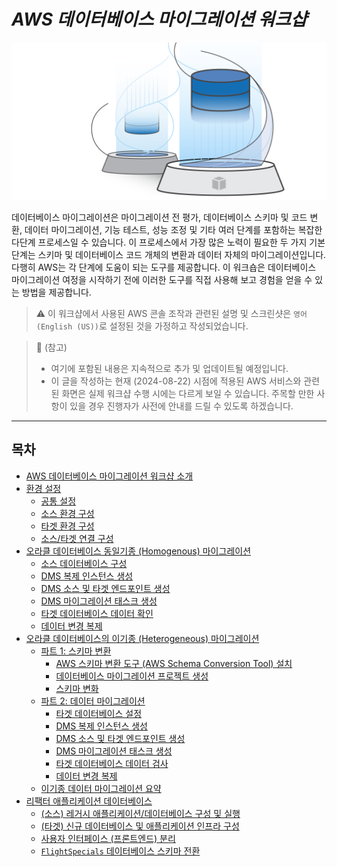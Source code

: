 # ***AWS 데이터베이스 마이그레이션 워크샵***

![DMS Logo](../images/workshop-logo.png "AWS 데이터베이스 마이그레이션 워크샵")

데이터베이스 마이그레이션은 마이그레이션 전 평가, 데이터베이스 스키마 및 코드 변환, 데이터 마이그레이션, 기능 테스트, 성능 조정 및 기타 여러 단계를 포함하는 복잡한 다단계 프로세스일 수 있습니다. 이 프로세스에서 가장 많은 노력이 필요한 두 가지 기본 단계는 스키마 및 데이터베이스 코드 개체의 변환과 데이터 자체의 마이그레이션입니다. 다행히 AWS는 각 단계에 도움이 되는 도구를 제공합니다. 이 워크숍은 데이터베이스 마이그레이션 여정을 시작하기 전에 이러한 도구를 직접 사용해 보고 경험을 얻을 수 있는 방법을 제공합니다.

> ⚠️ 이 워크샵에서 사용된 AWS 콘솔 조작과 관련된 설명 및 스크린샷은 ```영어 (English (US))```로 설정된 것을 가정하고 작성되었습니다.

> 📕 (참고)<br>
> - 여기에 포함된 내용은 지속적으로 추가 및 업데이트될 예정입니다.
> - 이 글을 작성하는 현재 (2024-08-22) 시점에 적용된 AWS 서비스와 관련된 화면은 실제 워크샵 수행 시에는 다르게 보일 수 있습니다. 주목할 만한 사항이 있을 경우 진행자가 사전에 안내를 드릴 수 있도록 하겠습니다.

---

## 목차

* [AWS 데이터베이스 마이그레이션 워크샵 소개](README.md)
* [환경 설정](setup-environment/Setup-Environment-README.md)
  * [공통 설정](setup-environment/Setup-Common-Configuration.md)
  * [소스 환경 구성](setup-environment/Setup-Source-Environment.md)
  * [타겟 환경 구성](setup-environment/Setup-Target-Environment.md)
  * [소스/타겟 연결 구성](setup-environment/Setup-Source-Target-Connectivity.md)
* [오라클 데이터베이스 동일기종 (Homogenous) 마이그레이션](migrate-oracle-to-oracle/Migrate-Oracle-to-Oracle-README.md)
  * [소스 데이터베이스 구성](migrate-oracle-to-oracle/Configure-Source-Database.md)
  * [DMS 복제 인스턴스 생성](migrate-oracle-to-oracle/Create-DMS-Replication-Instance.md)
  * [DMS 소스 및 타겟 엔드포인트 생성](migrate-oracle-to-oracle/Create-DMS-Source-and-Target-Endpoints.md)
  * [DMS 마이그레이션 태스크 생성](migrate-oracle-to-oracle/Create-DMS-Migration-Task.md)
  * [타겟 데이터베이스 데이터 확인](migrate-oracle-to-oracle/Inspect-Target-Database-Data.md)
  * [데이터 변경 복제](migrate-oracle-to-oracle/Replicate-Data-Changes.md)
* [오라클 데이터베이스의 이기종 (Heterogeneous) 마이그레이션](./migrate-oracle-to-postgresql/Migrate-Oracle-to-PostgreSQL-README.md)
  * [파트 1: 스키마 변환](./migrate-oracle-to-postgresql/Convert-Oracle-Schema-To-PostgreSQL.md)
    * [AWS 스키마 변환 도구 (AWS Schema Conversion Tool) 설치](./migrate-oracle-to-postgresql/Install-AWS-Schema-Conversion-Tool.md)
    * [데이터베이스 마이그레이션 프로젝트 생성](./migrate-oracle-to-postgresql/Create-Database-Migration-Project.md)
    * [스키마 변화](./migrate-oracle-to-postgresql/Convert-Schema.md)
  * [파트 2: 데이터 마이그레이션](./migrate-oracle-to-postgresql/Data-Migration.md)
    * [타겟 데이터베이스 설정](./migrate-oracle-to-postgresql/Configure-Target-Database.md)
    * [DMS 복제 인스턴스 생성](./migrate-oracle-to-postgresql/Create-DMS-Replication-Instance.md)
    * [DMS 소스 및 타겟 엔드포인트 생성](./migrate-oracle-to-postgresql/Create-DMS-Source-and-Target-Endpoints.md)
    * [DMS 마이그레이션 태스크 생성](./migrate-oracle-to-postgresql/Create-DMS-Migration-Tasks.md)
    * [타겟 데이터베이스 데이터 검사](./migrate-oracle-to-postgresql/Inspect-Target-Database-Content.md)
    * [데이터 변경 복제](./migrate-oracle-to-postgresql/Replicate-Data-Changes.md)
  * [이기종 데이터 마이그레이션 요약](./migrate-oracle-to-postgresql/Summary-Heterogeneous-Data-Migration.md)
* [리팩터 애플리케이션 데이터베이스](./refactor-application-database/Refactor-Application-Database-README.md)
  * [(소스) 레거시 애플리케이션/데이터베이스 구성 및 실행](./refactor-application-database/Configure-and-Launch-Legacy-Application-and-Database.md)
  * [(타겟) 신규 데이터베이스 및 애플리케이션 인프라 구성](./refactor-application-database/Configure-New-Database-and-Application-Infrastructure.md)
  * [사용자 인터페이스 (프론트엔드) 분리](./refactor-application-database/Replatform-Application-and-Database.md)
  * [```FlightSpecials``` 데이터베이스 스키마 전환](./refactor-application-database/Convert-FlightSpecials-Database-Schema.md)
